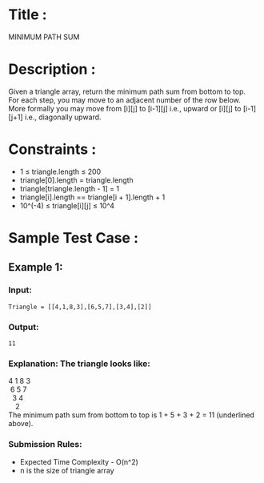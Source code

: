 # Title :
  MINIMUM PATH SUM

# Description :
  Given a triangle array, return the minimum path sum from bottom to top. <br>
  For each step, you may move to an adjacent number of the row below. <br>
  More formally you may move from [i][j] to [i-1][j] i.e., upward or [i][j] to [i-1][j+1] i.e., diagonally upward.
  
# Constraints :
  - 1 $\leq$ triangle.length $\leq$ 200 <br>
  - triangle[0].length = triangle.length <br>
  - triangle[triangle.length - 1] = 1 <br> 
  - triangle[i].length == triangle[i + 1].length + 1 <br>
  - 10^(-4) $\leq$ triangle[i][j] $\leq$ 10^4

# Sample Test Case :
##  Example 1:
###  Input: 
    Triangle = [[4,1,8,3],[6,5,7],[3,4],[2]]
###  Output:
    11
###  Explanation: The triangle looks like:
  4 1 8 3 <br>
  &nbsp;6 5 7 <br>
  &nbsp;&nbsp;3 4 <br>
  &emsp;2 <br>
  The minimum path sum from bottom to top is 1 + 5 + 3 + 2 = 11 (underlined above).
  
### Submission Rules:
  - Expected Time Complexity - O(n^2)
  - n is the size of triangle array
